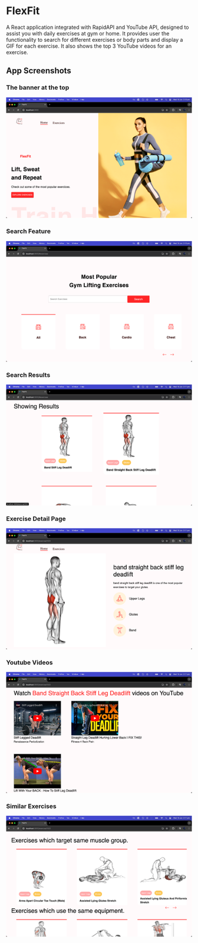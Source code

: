 # FlexFit

A React application integrated with RapidAPI and YouTube API, designed to assist you with daily exercises at gym or home. It provides user the functionality to search for different exercises or body parts and display a GIF for each exercise. It also shows the top 3 YouTube videos for an exercise.

## App Screenshots

### The banner at the top

![](/screenshots/hero_banner.png)

### Search Feature

![](/screenshots/search_area.png)

### Search Results

![](/screenshots/search_result.png)

### Exercise Detail Page

![](/screenshots/exercise_detail.png)

### Youtube Videos

![](/screenshots/youtube_videos.png)

### Similar Exercises

![](/screenshots/similar_exercise.png)